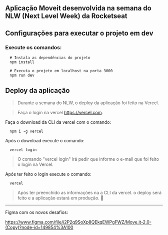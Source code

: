 ## Aplicação Moveit desenvolvida na semana do NLW (Next Level Week) da Rocketseat

## Configurações para executar o projeto em dev

### Execute os comandos:

```shell
  # Instala as dependências do projeto
  npm install

  # Executa o projeto em localhost na porta 3000
  npm run dev
```

## Deploy da aplicação

> Durante a semana do NLW, o deploy da aplicação foi feito na Vercel.

> Faça o login na vercel https://vercel.com.

Faça o download da CLI da vercel com o comando:

```shell
  npm i -g vercel
```

Após o download execute o comando:

```shell
  vercel login
```

> O comando "vercel login" irá pedir que informe o e-mail que foi feito o login na Vercel.

Após ter feito o login execute o comando:

```shell
  vercel
```

> Após ter preenchido as informações na a CLI da vercel. o deploy será feito e a aplicação estará em produção. 🙋

---

Figma com os novos desafios:

https://www.figma.com/file/i2P2q9SoXp8QEkqEWPgFWZ/Move.it-2.0-(Copy)?node-id=149854%3A100
